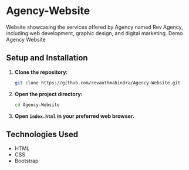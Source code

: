 # Agency-Website

Website showcasing the services offered by Agency named Rev Agency, including web development, graphic design, and digital marketing.
Demo Agency Website

## Setup and Installation

1. **Clone the repository:**

    ```bash
    git clone https://github.com/revanthmahindra/Agency-Website.git
    ```

2. **Open the project directory:**

    ```bash
    cd Agency-Website
    ```

3. **Open `index.html` in your preferred web browser.**

## Technologies Used

- HTML
- CSS
- Bootstrap

